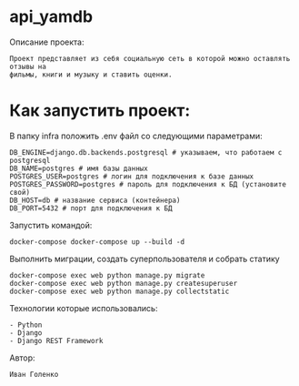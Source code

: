 # api_yamdb

Описание проекта:
```
Проект представляет из себя социальную сеть в которой можно оставлять отзывы на 
фильмы, книги и музыку и ставить оценки.
```

# Как запустить проект:
В папку infra положить .env файл со следующими параметрами:
```
DB_ENGINE=django.db.backends.postgresql # указываем, что работаем с postgresql
DB_NAME=postgres # имя базы данных
POSTGRES_USER=postgres # логин для подключения к базе данных
POSTGRES_PASSWORD=postgres # пароль для подключения к БД (установите свой)
DB_HOST=db # название сервиса (контейнера)
DB_PORT=5432 # порт для подключения к БД
```

Запустить командой:
```
docker-compose docker-compose up --build -d
```

Выполнить миграции, создать суперпользователя и собрать статику
```
docker-compose exec web python manage.py migrate
docker-compose exec web python manage.py createsuperuser
docker-compose exec web python manage.py collectstatic
```

Технологии которые использовались:
```
- Python
- Django
- Django REST Framework
```

Автор:
```
Иван Голенко
```
